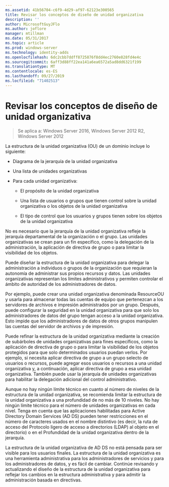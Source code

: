 ```yaml
---
ms.assetid: 41b56704-c6f9-4d29-af97-62123e300565
title: Revisar los conceptos de diseño de unidad organizativa
description: ''
author: MicrosoftGuyJFlo
ms.author: joflore
manager: mtillman
ms.date: 05/31/2017
ms.topic: article
ms.prod: windows-server
ms.technology: identity-adds
ms.openlocfilehash: 6dc2cbb7ddff8725876f8dd4ec2760e828fd4e4c
ms.sourcegitcommit: 6aff3d88ff22ea141a6ea6572a5ad8dd6321f199
ms.translationtype: MT
ms.contentlocale: es-ES
ms.lasthandoff: 09/27/2019
ms.locfileid: "71402513"
---
```

# <a name="reviewing-ou-design-concepts"></a>Revisar los conceptos de diseño de unidad organizativa

>Se aplica a: Windows Server 2016, Windows Server 2012 R2, Windows Server 2012

La estructura de la unidad organizativa (OU) de un dominio incluye lo siguiente:  
  
-   Diagrama de la jerarquía de la unidad organizativa  
  
-   Una lista de unidades organizativas  
  
-   Para cada unidad organizativa:  
  
    -   El propósito de la unidad organizativa  
  
    -   Una lista de usuarios o grupos que tienen control sobre la unidad organizativa o los objetos de la unidad organizativa  
  
    -   El tipo de control que los usuarios y grupos tienen sobre los objetos de la unidad organizativa  
  
No es necesario que la jerarquía de la unidad organizativa refleje la jerarquía departamental de la organización o el grupo. Las unidades organizativas se crean para un fin específico, como la delegación de la administración, la aplicación de directiva de grupo o para limitar la visibilidad de los objetos.  
  
Puede diseñar la estructura de la unidad organizativa para delegar la administración a individuos o grupos de la organización que requieran la autonomía de administrar sus propios recursos y datos. Las unidades organizativas representan los límites administrativos y permiten controlar el ámbito de autoridad de los administradores de datos.  
  
Por ejemplo, puede crear una unidad organizativa denominada ResourceOU y usarla para almacenar todas las cuentas de equipo que pertenezcan a los servidores de archivos e impresión administrados por un grupo. Después, puede configurar la seguridad en la unidad organizativa para que solo los administradores de datos del grupo tengan acceso a la unidad organizativa. Esto impide que los administradores de datos de otros grupos manipulen las cuentas del servidor de archivos y de impresión.  
  
Puede refinar la estructura de la unidad organizativa mediante la creación de subárboles de unidades organizativas para fines específicos, como la aplicación de directiva de grupo o para limitar la visibilidad de los objetos protegidos para que solo determinados usuarios puedan verlos. Por ejemplo, si necesita aplicar directiva de grupo a un grupo selecto de usuarios o recursos, puede agregar esos usuarios o recursos a una unidad organizativa y, a continuación, aplicar directiva de grupo a esa unidad organizativa. También puede usar la jerarquía de unidades organizativas para habilitar la delegación adicional del control administrativo.  
  
Aunque no hay ningún límite técnico en cuanto al número de niveles de la estructura de la unidad organizativa, se recomienda limitar la estructura de la unidad organizativa a una profundidad de no más de 10 niveles. No hay ningún límite técnico para el número de unidades organizativas en cada nivel. Tenga en cuenta que las aplicaciones habilitadas para Active Directory Domain Services (AD DS) pueden tener restricciones en el número de caracteres usados en el nombre distintivo (es decir, la ruta de acceso del Protocolo ligero de acceso a directorios (LDAP) al objeto en el directorio) o en el Profundidad de la unidad organizativa dentro de la jerarquía.  
  
La estructura de la unidad organizativa de AD DS no está pensada para ser visible para los usuarios finales. La estructura de la unidad organizativa es una herramienta administrativa para los administradores de servicios y para los administradores de datos, y es fácil de cambiar. Continúe revisando y actualizando el diseño de la estructura de la unidad organizativa para reflejar los cambios en la estructura administrativa y para admitir la administración basada en directivas.  
  


